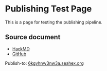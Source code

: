 # Publishing Test Page

This is a page for testing the publishing pipeline.

## Source document

* [HackMD](https://hackmd.io/jyIv93WeRjKAOJh4gGY1sg)
* [GitHub](https://github.com/hexcamp/hackmd-notes/blob/main/hackmd-publishing-test-page/index.md)

Publish-to: [6kgvhnw3nw3a.seahex.org](https://6kgvhnw3nw3a.seahex.org/)
